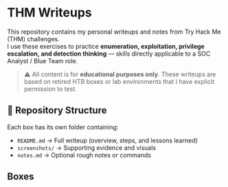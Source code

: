 # THM Writeups

This repository contains my personal writeups and notes from Try Hack Me (THM) challenges.  
I use these exercises to practice **enumeration, exploitation, privilege escalation, and detection thinking** — skills directly applicable to a SOC Analyst / Blue Team role.  

> ⚠️ All content is for **educational purposes only**. These writeups are based on retired HTB boxes or lab environments that I have explicit permission to test.  

## 📂 Repository Structure

Each box has its own folder containing:
- `README.md` → Full writeup (overview, steps, and lessons learned)  
- `screenshots/` → Supporting evidence and visuals  
- `notes.md` → Optional rough notes or commands  

## Boxes
